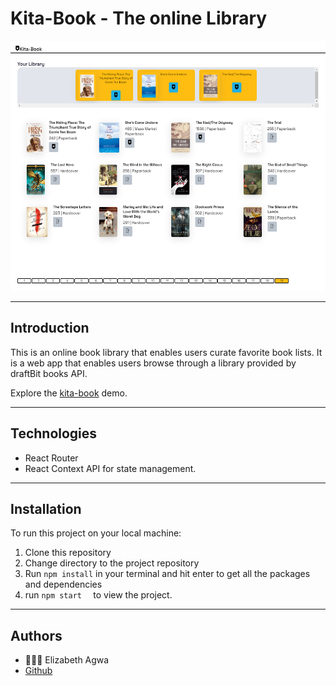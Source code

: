 # Kita-Book - The online Library

<img src = "https://github.com/Agw-a/kita-book/blob/main/src/images/screenshot.png" width="100%" height="400px"/>

---

## Introduction
<p> This  is an online book library that enables users curate favorite book lists. It is a web app that enables users browse through a library provided by draftBit books API.</p>

Explore the [kita-book](https://kita-book-v1.vercel.app/Library) demo.

---
## Technologies
- React Router 
- React Context API for state management.

---
## Installation 
To run this project on your local machine:
1. Clone this repository
2. Change directory to the project repository
3. Run `npm install` in your terminal and hit enter to get all the packages and dependencies
4. run `npm start  ` to view the project.

---
## Authors
- 👩🏿‍💻 Elizabeth Agwa
- [Github](https://github.com/Agw-a)

